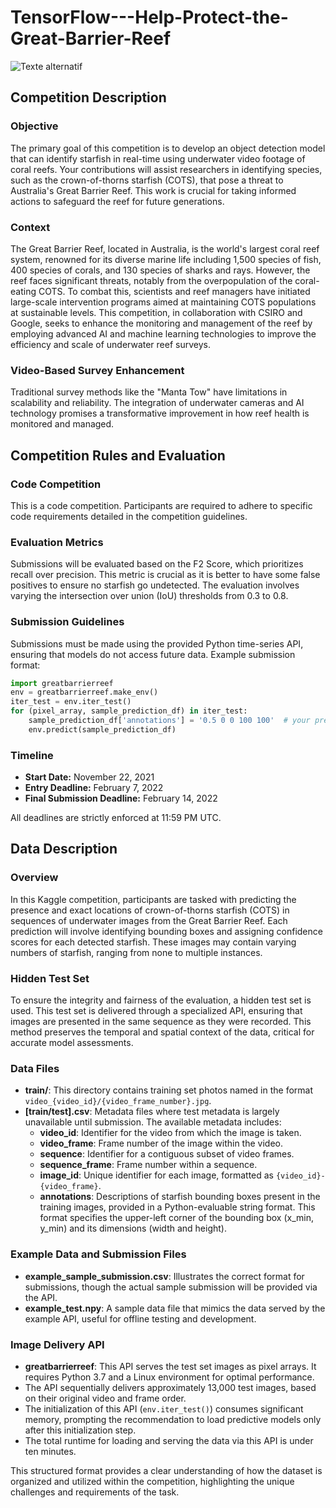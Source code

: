 # TensorFlow---Help-Protect-the-Great-Barrier-Reef
![Texte alternatif](https://www.google.com/url?sa=i&url=https%3A%2F%2Fblog.tensorflow.org%2F2021%2F11%2Fannouncing-tensorflows-kaggle-challenge.html&psig=AOvVaw02bSgCuOcXyCnyGiDEoPdd&ust=1714828814222000&source=images&cd=vfe&opi=89978449&ved=0CBIQjRxqFwoTCKCw06XJ8YUDFQAAAAAdAAAAABAE)

## Competition Description

### Objective

The primary goal of this competition is to develop an object detection model that can identify starfish in real-time using underwater video footage of coral reefs. Your contributions will assist researchers in identifying species, such as the crown-of-thorns starfish (COTS), that pose a threat to Australia's Great Barrier Reef. This work is crucial for taking informed actions to safeguard the reef for future generations.

### Context

The Great Barrier Reef, located in Australia, is the world's largest coral reef system, renowned for its diverse marine life including 1,500 species of fish, 400 species of corals, and 130 species of sharks and rays. However, the reef faces significant threats, notably from the overpopulation of the coral-eating COTS. To combat this, scientists and reef managers have initiated large-scale intervention programs aimed at maintaining COTS populations at sustainable levels. This competition, in collaboration with CSIRO and Google, seeks to enhance the monitoring and management of the reef by employing advanced AI and machine learning technologies to improve the efficiency and scale of underwater reef surveys.

### Video-Based Survey Enhancement

Traditional survey methods like the "Manta Tow" have limitations in scalability and reliability. The integration of underwater cameras and AI technology promises a transformative improvement in how reef health is monitored and managed.

## Competition Rules and Evaluation

### Code Competition

This is a code competition. Participants are required to adhere to specific code requirements detailed in the competition guidelines.

### Evaluation Metrics

Submissions will be evaluated based on the F2 Score, which prioritizes recall over precision. This metric is crucial as it is better to have some false positives to ensure no starfish go undetected. The evaluation involves varying the intersection over union (IoU) thresholds from 0.3 to 0.8.

### Submission Guidelines

Submissions must be made using the provided Python time-series API, ensuring that models do not access future data. Example submission format:

```python
import greatbarrierreef
env = greatbarrierreef.make_env()
iter_test = env.iter_test()
for (pixel_array, sample_prediction_df) in iter_test:
    sample_prediction_df['annotations'] = '0.5 0 0 100 100'  # your predictions
    env.predict(sample_prediction_df)
```

### Timeline

- **Start Date:** November 22, 2021
- **Entry Deadline:** February 7, 2022
- **Final Submission Deadline:** February 14, 2022

All deadlines are strictly enforced at 11:59 PM UTC.

## Data Description

### Overview

In this Kaggle competition, participants are tasked with predicting the presence and exact locations of crown-of-thorns starfish (COTS) in sequences of underwater images from the Great Barrier Reef. Each prediction will involve identifying bounding boxes and assigning confidence scores for each detected starfish. These images may contain varying numbers of starfish, ranging from none to multiple instances.

### Hidden Test Set

To ensure the integrity and fairness of the evaluation, a hidden test set is used. This test set is delivered through a specialized API, ensuring that images are presented in the same sequence as they were recorded. This method preserves the temporal and spatial context of the data, critical for accurate model assessments.

### Data Files

- **train/**: This directory contains training set photos named in the format `video_{video_id}/{video_frame_number}.jpg`.
- **[train/test].csv**: Metadata files where test metadata is largely unavailable until submission. The available metadata includes:
  - **video_id**: Identifier for the video from which the image is taken.
  - **video_frame**: Frame number of the image within the video.
  - **sequence**: Identifier for a contiguous subset of video frames.
  - **sequence_frame**: Frame number within a sequence.
  - **image_id**: Unique identifier for each image, formatted as `{video_id}-{video_frame}`.
  - **annotations**: Descriptions of starfish bounding boxes present in the training images, provided in a Python-evaluable string format. This format specifies the upper-left corner of the bounding box (x_min, y_min) and its dimensions (width and height).

### Example Data and Submission Files

- **example_sample_submission.csv**: Illustrates the correct format for submissions, though the actual sample submission will be provided via the API.
- **example_test.npy**: A sample data file that mimics the data served by the example API, useful for offline testing and development.

### Image Delivery API

- **greatbarrierreef**: This API serves the test set images as pixel arrays. It requires Python 3.7 and a Linux environment for optimal performance.
- The API sequentially delivers approximately 13,000 test images, based on their original video and frame order.
- The initialization of this API (`env.iter_test()`) consumes significant memory, prompting the recommendation to load predictive models only after this initialization step.
- The total runtime for loading and serving the data via this API is under ten minutes.

This structured format provides a clear understanding of how the dataset is organized and utilized within the competition, highlighting the unique challenges and requirements of the task.


